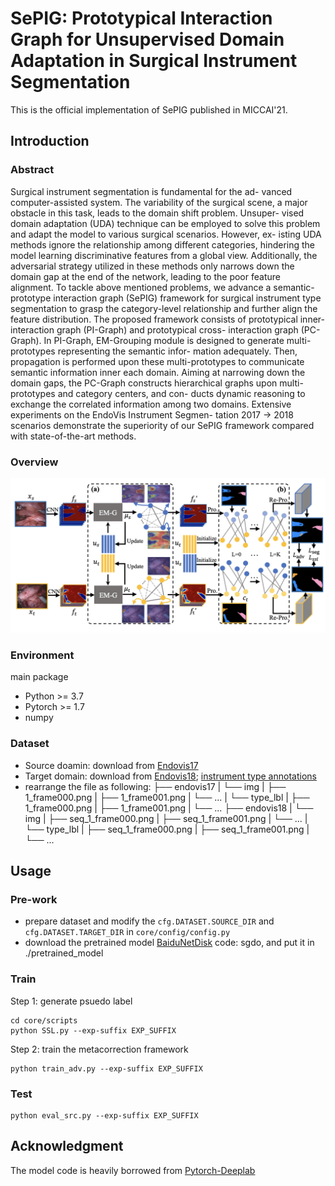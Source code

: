 # SePIG: Prototypical Interaction Graph for Unsupervised Domain Adaptation in Surgical Instrument Segmentation
This is the official implementation of SePIG published in MICCAI'21.

## Introduction
### Abstract
Surgical instrument segmentation is fundamental for the ad- vanced computer-assisted system. The variability of the surgical scene, a major obstacle in this task, leads to the domain shift problem. Unsuper- vised domain adaptation (UDA) technique can be employed to solve this problem and adapt the model to various surgical scenarios. However, ex- isting UDA methods ignore the relationship among different categories, hindering the model learning discriminative features from a global view. Additionally, the adversarial strategy utilized in these methods only narrows down the domain gap at the end of the network, leading to the poor feature alignment. To tackle above mentioned problems, we advance a semantic-prototype interaction graph (SePIG) framework for surgical instrument type segmentation to grasp the category-level relationship and further align the feature distribution. The proposed framework consists of prototypical inner-interaction graph (PI-Graph) and prototypical cross- interaction graph (PC-Graph). In PI-Graph, EM-Grouping module is designed to generate multi-prototypes representing the semantic infor- mation adequately. Then, propagation is performed upon these multi-prototypes to communicate semantic information inner each domain. Aiming at narrowing down the domain gaps, the PC-Graph constructs hierarchical graphs upon multi-prototypes and category centers, and con- ducts dynamic reasoning to exchange the correlated information among two domains. Extensive experiments on the EndoVis Instrument Segmen- tation 2017 → 2018 scenarios demonstrate the superiority of our SePIG framework compared with state-of-the-art methods.

### Overview
![](picture/SEPIG.png)

### Environment
main package
- Python >= 3.7
- Pytorch >= 1.7
- numpy

### Dataset
- Source doamin: download from [Endovis17](https://endovissub2017-roboticinstrumentsegmentation.grand-challenge.org)
- Target domain: download from [Endovis18](https://endovissub2018-roboticscenesegmentation.grand-challenge.org/home/); [instrument type annotations](https://github.com/BCV-Uniandes/ISINet)
- rearrange the file as following:
├── endovis17
|   └── img
|       ├── 1_frame000.png
|       ├── 1_frame001.png
|       └── ...
|   └── type_lbl
|       ├── 1_frame000.png
|       ├── 1_frame001.png
|       └── ...
├── endovis18
|   └── img
|       ├── seq_1_frame000.png
|       ├── seq_1_frame001.png
|       └── ...
|   └── type_lbl
|       ├── seq_1_frame000.png
|       ├── seq_1_frame001.png
|       └── ...


## Usage
### Pre-work
- prepare dataset and modify the `cfg.DATASET.SOURCE_DIR` and `cfg.DATASET.TARGET_DIR` in `core/config/config.py`
- download the pretrained model [BaiduNetDisk](https://pan.baidu.com/s/1-vzpy7m_QDKcao6IiSKt0Q) code: sgdo, and put it in ./pretrained_model

### Train
Step 1: generate psuedo label
```
cd core/scripts
python SSL.py --exp-suffix EXP_SUFFIX
```

Step 2: train the metacorrection framework
```
python train_adv.py --exp-suffix EXP_SUFFIX
```

### Test
```
python eval_src.py --exp-suffix EXP_SUFFIX
```


## Acknowledgment
The model code is heavily borrowed from [Pytorch-Deeplab](https://github.com/speedinghzl/Pytorch-Deeplab)
